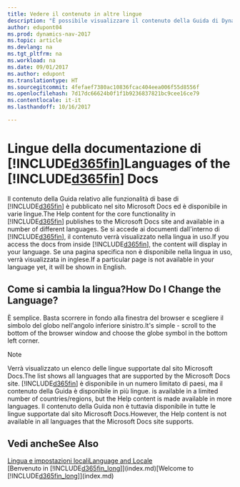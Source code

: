 ```yaml
---
title: Vedere il contenuto in altre lingue
description: "È possibile visualizzare il contenuto della Guida di Dynamics NAV in altre lingue."
author: edupont04
ms.prod: dynamics-nav-2017
ms.topic: article
ms.devlang: na
ms.tgt_pltfrm: na
ms.workload: na
ms.date: 09/01/2017
ms.author: edupont
ms.translationtype: HT
ms.sourcegitcommit: 4fefaef7380ac10836fcac404eea006f55d8556f
ms.openlocfilehash: 7d17dc66624b0f1f1b9236837821bc9cee16ce79
ms.contentlocale: it-it
ms.lasthandoff: 10/16/2017

---
```

# <a name="languages-of-the-included365finincludesd365finmdmd-docs"></a><span data-ttu-id="ae349-103">Lingue della documentazione di [!INCLUDE[d365fin](includes/d365fin_md.md)]</span><span class="sxs-lookup"><span data-stu-id="ae349-103">Languages of the [!INCLUDE[d365fin](includes/d365fin_md.md)] Docs</span></span>
<span data-ttu-id="ae349-104">Il contenuto della Guida relativo alle funzionalità di base di [!INCLUDE[d365fin](includes/d365fin_md.md)] è pubblicato nel sito Microsoft Docs ed è disponibile in varie lingue.</span><span class="sxs-lookup"><span data-stu-id="ae349-104">The Help content for the core functionality in [!INCLUDE[d365fin](includes/d365fin_md.md)] publishes to the Microsoft Docs site and available in a number of different languages.</span></span> <span data-ttu-id="ae349-105">Se si accede ai documenti dall'interno di [!INCLUDE[d365fin](includes/d365fin_md.md)], il contenuto verrà visualizzato nella lingua in uso.</span><span class="sxs-lookup"><span data-stu-id="ae349-105">If you access the docs from inside [!INCLUDE[d365fin](includes/d365fin_md.md)], the content will display in your language.</span></span> <span data-ttu-id="ae349-106">Se una pagina specifica non è disponibile nella lingua in uso, verrà visualizzata in inglese.</span><span class="sxs-lookup"><span data-stu-id="ae349-106">If a particular page is not available in your language yet, it will be shown in English.</span></span>

## <a name="how-do-i-change-the-language"></a><span data-ttu-id="ae349-107">Come si cambia la lingua?</span><span class="sxs-lookup"><span data-stu-id="ae349-107">How Do I Change the Language?</span></span>
<span data-ttu-id="ae349-108">È semplice. Basta scorrere in fondo alla finestra del browser e scegliere il simbolo del globo nell'angolo inferiore sinistro.</span><span class="sxs-lookup"><span data-stu-id="ae349-108">It's simple - scroll to the bottom of the browser window and choose the globe symbol in the bottom left corner.</span></span>

> [!NOTE]  
> <span data-ttu-id="ae349-109">Verrà visualizzato un elenco delle lingue supportate dal sito Microsoft Docs.</span><span class="sxs-lookup"><span data-stu-id="ae349-109">The list shows all languages that are supported by the Microsoft Docs site.</span></span> [!INCLUDE[d365fin](includes/d365fin_md.md)]<span data-ttu-id="ae349-110"> è disponibile in un numero limitato di paesi, ma il contenuto della Guida è disponibile in più lingue.</span><span class="sxs-lookup"><span data-stu-id="ae349-110"> is available in a limited number of countries/regions, but the Help content is made available in more languages.</span></span> <span data-ttu-id="ae349-111">Il contenuto della Guida non è tuttavia disponibile in tutte le lingue supportate dal sito Microsoft Docs.</span><span class="sxs-lookup"><span data-stu-id="ae349-111">However, the Help content is not available in all languages that the Microsoft Docs site supports.</span></span>

## <a name="see-also"></a><span data-ttu-id="ae349-112">Vedi anche</span><span class="sxs-lookup"><span data-stu-id="ae349-112">See Also</span></span>
[<span data-ttu-id="ae349-113">Lingua e impostazioni locali</span><span class="sxs-lookup"><span data-stu-id="ae349-113">Language and Locale</span></span>](about-locale-language.md)  
<span data-ttu-id="ae349-114">[Benvenuto in [!INCLUDE[d365fin_long](includes/d365fin_long_md.md)]](index.md)</span><span class="sxs-lookup"><span data-stu-id="ae349-114">[Welcome to [!INCLUDE[d365fin_long](includes/d365fin_long_md.md)]](index.md)</span></span>  

